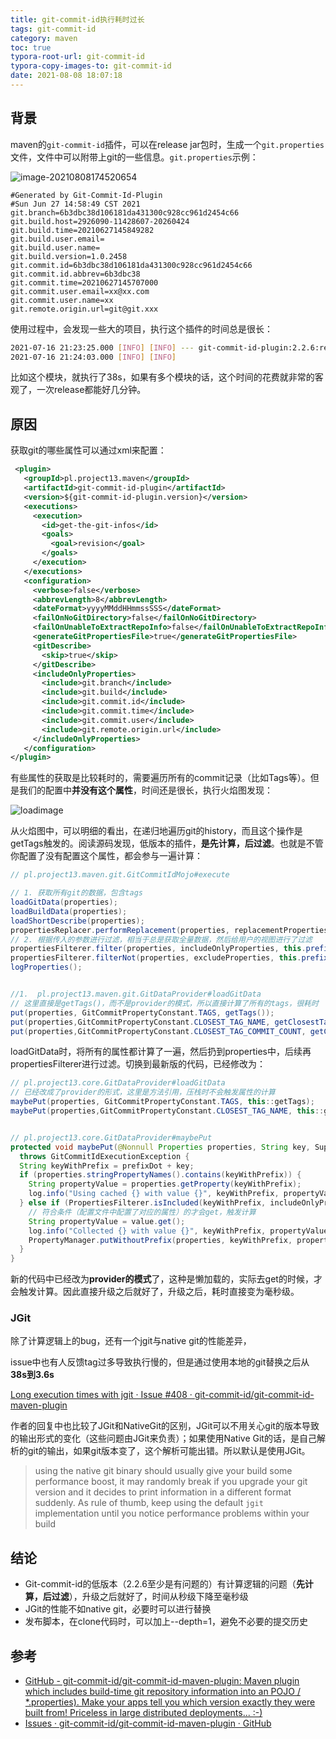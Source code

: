 ```yaml
---
title: git-commit-id执行耗时过长
tags: git-commit-id
category: maven
toc: true
typora-root-url: git-commit-id
typora-copy-images-to: git-commit-id
date: 2021-08-08 18:07:18
---
```




## 背景

maven的`git-commit-id`插件，可以在release jar包时，生成一个`git.properties`文件，文件中可以附带上git的一些信息。`git.properties`示例：

![image-20210808174520654](/image-20210808174520654.png)

```properties
#Generated by Git-Commit-Id-Plugin
#Sun Jun 27 14:58:49 CST 2021
git.branch=6b3dbc38d106181da431300c928cc961d2454c66
git.build.host=2926090-11428607-20260424
git.build.time=20210627145849282
git.build.user.email=
git.build.user.name=
git.build.version=1.0.2458
git.commit.id=6b3dbc38d106181da431300c928cc961d2454c66
git.commit.id.abbrev=6b3dbc38
git.commit.time=20210627145707000
git.commit.user.email=xx@xx.com
git.commit.user.name=xx
git.remote.origin.url=git@git.xxx
```

使用过程中，会发现一些大的项目，执行这个插件的时间总是很长：

```bash
2021-07-16 21:23:25.000 [INFO] [INFO] --- git-commit-id-plugin:2.2.6:revision (get-the-git-infos) @ xxx ---
2021-07-16 21:24:03.000 [INFO] [INFO]
```

比如这个模块，就执行了38s，如果有多个模块的话，这个时间的花费就非常的客观了，一次release都能好几分钟。



## 原因

获取git的哪些属性可以通过xml来配置：

```xml
 <plugin>
   <groupId>pl.project13.maven</groupId>
   <artifactId>git-commit-id-plugin</artifactId>
   <version>${git-commit-id-plugin.version}</version>
   <executions>
     <execution>
       <id>get-the-git-infos</id>
       <goals>
         <goal>revision</goal>
       </goals>
     </execution>
   </executions>
   <configuration>
     <verbose>false</verbose>
     <abbrevLength>8</abbrevLength>
     <dateFormat>yyyyMMddHHmmssSSS</dateFormat>
     <failOnNoGitDirectory>false</failOnNoGitDirectory>
     <failOnUnableToExtractRepoInfo>false</failOnUnableToExtractRepoInfo>
     <generateGitPropertiesFile>true</generateGitPropertiesFile>
     <gitDescribe>
       <skip>true</skip>
     </gitDescribe>
     <includeOnlyProperties>
       <include>git.branch</include>
       <include>git.build</include>
       <include>git.commit.id</include>
       <include>git.commit.time</include>
       <include>git.commit.user</include>
       <include>git.remote.origin.url</include>
     </includeOnlyProperties>
   </configuration>
</plugin>
```

有些属性的获取是比较耗时的，需要遍历所有的commit记录（比如Tags等）。但是我们的配置中**并没有这个属性**，时间还是很长，执行火焰图发现：

![loadimage](/loadimage-8416461.png)

从火焰图中，可以明细的看出，在递归地遍历git的history，而且这个操作是getTags触发的。阅读源码发现，低版本的插件，**是先计算，后过滤**。也就是不管你配置了没有配置这个属性，都会参与一遍计算：

```java
// pl.project13.maven.git.GitCommitIdMojo#execute

// 1. 获取所有git的数据，包含tags
loadGitData(properties);
loadBuildData(properties);
loadShortDescribe(properties);
propertiesReplacer.performReplacement(properties, replacementProperties);
// 2. 根据传入的参数进行过滤，相当于总是获取全量数据，然后给用户的视图进行了过滤
propertiesFilterer.filter(properties, includeOnlyProperties, this.prefixDot);
propertiesFilterer.filterNot(properties, excludeProperties, this.prefixDot);
logProperties();


//1.  pl.project13.maven.git.GitDataProvider#loadGitData
// 这里直接是getTags()，而不是provider的模式，所以直接计算了所有的tags，很耗时
put(properties, GitCommitPropertyConstant.TAGS, getTags());
put(properties,GitCommitPropertyConstant.CLOSEST_TAG_NAME, getClosestTagName());
put(properties,GitCommitPropertyConstant.CLOSEST_TAG_COMMIT_COUNT, getClosestTagCommitCount());
```

loadGitData时，将所有的属性都计算了一遍，然后扔到properties中，后续再propertiesFilterer进行过滤。切换到最新版的代码，已经修改为：

```java
// pl.project13.core.GitDataProvider#loadGitData
// 已经改成了provider的形式，这里是方法引用，压栈时不会触发属性的计算
maybePut(properties, GitCommitPropertyConstant.TAGS, this::getTags);
maybePut(properties,GitCommitPropertyConstant.CLOSEST_TAG_NAME, this::getClosestTagName);


// pl.project13.core.GitDataProvider#maybePut
protected void maybePut(@Nonnull Properties properties, String key, SupplierEx<String> value)
  throws GitCommitIdExecutionException {
  String keyWithPrefix = prefixDot + key;
  if (properties.stringPropertyNames().contains(keyWithPrefix)) {
    String propertyValue = properties.getProperty(keyWithPrefix);
    log.info("Using cached {} with value {}", keyWithPrefix, propertyValue);
  } else if (PropertiesFilterer.isIncluded(keyWithPrefix, includeOnlyProperties, excludeProperties)) {
    // 符合条件（配置文件中配置了对应的属性）的才会get，触发计算
    String propertyValue = value.get();
    log.info("Collected {} with value {}", keyWithPrefix, propertyValue);
    PropertyManager.putWithoutPrefix(properties, keyWithPrefix, propertyValue);
  }
}
```

新的代码中已经改为**provider的模式**了，这种是懒加载的，实际去get的时候，才会触发计算。因此直接升级之后就好了，升级之后，耗时直接变为毫秒级。

### JGit

除了计算逻辑上的bug，还有一个jgit与native git的性能差异，

issue中也有人反馈tag过多导致执行慢的，但是通过使用本地的git替换之后从**38s到3.6s**

[Long execution times with jgit · Issue #408 · git-commit-id/git-commit-id-maven-plugin](https://github.com/git-commit-id/git-commit-id-maven-plugin/issues/408)



作者的回复中也比较了JGit和NativeGit的区别，JGit可以不用关心git的版本导致的输出形式的变化（这些问题由JGit来负责）；如果使用Native Git的话，是自己解析的git的输出，如果git版本变了，这个解析可能出错。所以默认是使用JGit。

> using the native git binary  should usually give your build some performance boost, it may randomly break if you upgrade your git version and it decides to print information in a different format suddenly. As rule of thumb, keep using the default `jgit` implementation until you notice performance problems within your build



## 结论

- Git-commit-id的低版本（2.2.6至少是有问题的）有计算逻辑的问题（**先计算，后过滤**），升级之后就好了，时间从秒级下降至毫秒级
- JGit的性能不如native git，必要时可以进行替换
- 发布脚本，在clone代码时，可以加上--depth=1，避免不必要的提交历史

## 参考

- [GitHub - git-commit-id/git-commit-id-maven-plugin: Maven plugin which includes build-time git repository information into an POJO / *.properties). Make your apps tell you which version exactly they were built from! Priceless in large distributed deployments... :-)](https://github.com/git-commit-id/git-commit-id-maven-plugin)
- [Issues · git-commit-id/git-commit-id-maven-plugin · GitHub](https://github.com/git-commit-id/git-commit-id-maven-plugin/issues?q=slow+down)
